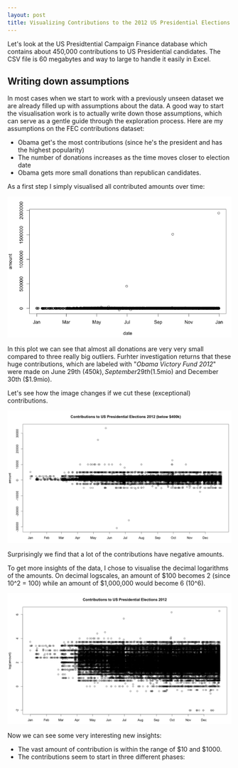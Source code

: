 ```yaml
---
layout: post
title: Visualizing Contributions to the 2012 US Presidential Elections
---
```


Let's look at the US Presidtential Campaign Finance database which contains about 450,000 contributions to US Presidential candidates. The CSV file is 60 megabytes and way to large to handle it easily in Excel.

## Writing down assumptions

In most cases when we start to work with a previously unseen dataset we are already filled up with assumptions about the data. A good way to start the visualisation work is to actually write down those assumptions, which can serve as a gentle guide through the exploration process. Here are my assumptions on the FEC contributions dataset:

* Obama get's the most contributions (since he's the president and has the highest popularity)
* The number of donations increases as the time moves closer to election date
* Obama gets more small donations than republican candidates.

As a first step I simply visualised all contributed amounts over time:

![contributed amounts over time](/img/ddjbook/amounts.png)

In this plot we can see that almost all donations are very very small compared to three really big outliers. Furhter investigation returns that these huge contributions, which are labeled with "*Obama Victory Fund 2012*" were made on June 29th ($450k), September 29th ($1.5mio) and December 30th ($1.9mio).

Let's see how the image changes if we cut these (exceptional) contributions.

![contributed without Obama Victory Fund](/img/ddjbook/amounts-wo-ovf.png)

Surprisingly we find that a lot of the contributions have negative amounts.

To get more insights of the data, I chose to visualise the decimal logarithms of the amounts. On decimal logscales, an amount of $100 becomes 2 (since 10^2 = 100) while an amount of $1,000,000 would become 6 (10^6). 

![log10 of contributed amounts over time](/img/ddjbook/amounts-log-scale.png)

Now we can see some very interesting new insights:

* The vast amount of contribution is within the range of $10 and $1000.
* The contributions seem to start in three different phases: 







